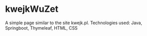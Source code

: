 # kwejkWuZet
A simple page similar to the site kwejk.pl.
Technologies used: Java, Springboot, Thymeleaf, HTML, CSS
